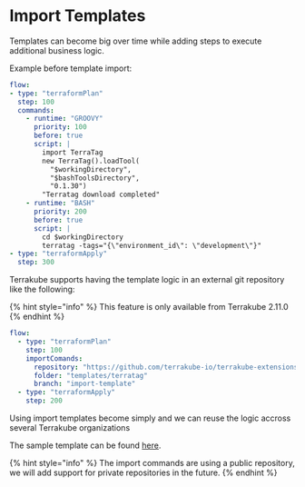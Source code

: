 # Import Templates

Templates can become big over time while adding steps to execute additional business logic.

Example before template import:

```yaml
flow:
- type: "terraformPlan"
  step: 100
  commands:
    - runtime: "GROOVY"
      priority: 100
      before: true
      script: |
        import TerraTag
        new TerraTag().loadTool(
          "$workingDirectory",
          "$bashToolsDirectory",
          "0.1.30")
        "Terratag download completed"
    - runtime: "BASH"
      priority: 200
      before: true
      script: |
        cd $workingDirectory
        terratag -tags="{\"environment_id\": \"development\"}"
- type: "terraformApply"
  step: 300
```

Terrakube supports having the template logic in an external git repository like the following:

{% hint style="info" %}
This feature is only available from Terrakube 2.11.0
{% endhint %}

```yaml
flow:
  - type: "terraformPlan"
    step: 100
    importComands:
      repository: "https://github.com/terrakube-io/terrakube-extensions"
      folder: "templates/terratag"
      branch: "import-template"
  - type: "terraformApply"
    step: 200
```

Using import templates become simply and we can reuse the logic accross several Terrakube organizations

The sample template can be found [here](https://github.com/terrakube-io/terrakube-extensions/blob/main/templates/terratag/commands.yaml).

{% hint style="info" %}
The import commands are using a public repository, we will add support for private repositories in the future.
{% endhint %}
